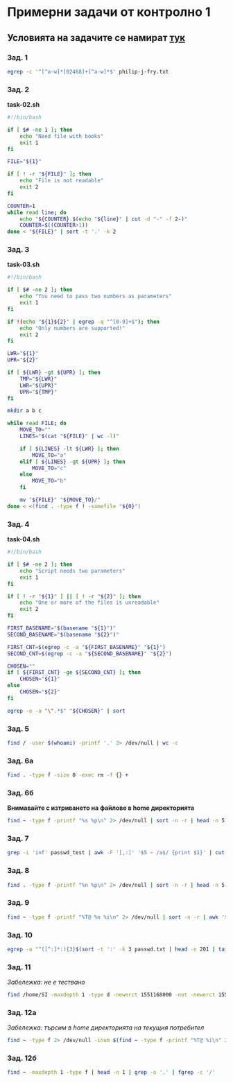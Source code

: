 # Примерни задачи от контролно 1

## Условията на задачите се намират [тук](Exam-Problems.pdf)

### Зад. 1
```bash
egrep -c '^[^a-w]*[02468]+[^a-w]*$' philip-j-fry.txt
```

### Зад. 2
**task-02.sh**
```bash
#!/bin/bash

if [ $# -ne 1 ]; then
	echo "Need file with books"
	exit 1
fi

FILE="${1}"

if [ ! -r "${FILE}" ]; then
	echo "File is not readable"
	exit 2
fi

COUNTER=1
while read line; do
	echo "${COUNTER}.$(echo "${line}" | cut -d "-" -f 2-)"
	COUNTER=$((COUNTER+1))
done < "${FILE}" | sort -t '.' -k 2
```

### Зад. 3
**task-03.sh**
```bash
#!/bin/bash

if [ $# -ne 2 ]; then
	echo "You need to pass two numbers as parameters"
	exit 1
fi

if !(echo "${1}${2}" | egrep -q "^[0-9]+$"); then
	echo "Only numbers are supported!"
	exit 2
fi

LWR="${1}"
UPR="${2}"

if [ ${LWR} -gt ${UPR} ]; then
	TMP="${LWR}"
	LWR="${UPR}"
	UPR="${TMP}"
fi

mkdir a b c

while read FILE; do
	MOVE_TO=""
	LINES="$(cat "${FILE}" | wc -l)"

	if [ ${LINES} -lt ${LWR} ]; then
		MOVE_TO="a"
	elif [ ${LINES} -gt ${UPR} ]; then
		MOVE_TO="c"
	else
		MOVE_TO="b"
	fi

	mv "${FILE}" "${MOVE_TO}/"
done < <(find . -type f ! -samefile "${0}")
```

### Зад. 4
**task-04.sh**
```bash
#!/bin/bash

if [ $# -ne 2 ]; then
	echo "Script needs two parameters"
	exit 1
fi

if [ ! -r "${1}" ] || [ ! -r "${2}" ]; then
	echo "One or more of the files is unreadable"
	exit 2
fi

FIRST_BASENAME="$(basename "${1}")"
SECOND_BASENAME="$(basename "${2}")"

FIRST_CNT=$(egrep -c -a "${FIRST_BASENAME}" "${1}")
SECOND_CNT=$(egrep -c -a "${SECOND_BASENAME}" "${2}")

CHOSEN=""
if [ ${FIRST_CNT} -ge ${SECOND_CNT} ]; then
	CHOSEN="${1}"
else
	CHOSEN="${2}"
fi

egrep -o -a "\".*$" "${CHOSEN}" | sort
```

### Зад. 5
```bash
find / -user $(whoami) -printf '.' 2> /dev/null | wc -c
```

### Зад. 6а
```bash
find . -type f -size 0 -exec rm -f {} +
```

### Зад. 6б
**Внимавайте с изтриването на файлове в home директорията**
```bash
find ~ -type f -printf "%s %p\n" 2> /dev/null | sort -n -r | head -n 5 | cut -d ' ' -f 2 | xargs rm -f
```

### Зад. 7
```bash
grep -i 'inf' passwd_test | awk -F '[,:]' '$5 ~ /a$/ {print $1}' | cut -c3-4 | sort | uniq -c
```

### Зад. 8
```bash
find . -type f -printf "%n %p\n" 2> /dev/null | sort -n -r | head -n 5 | cut -d ' ' -f 2
```

### Зад. 9
```bash
find ~ -type f -printf "%T@ %n %i\n" 2> /dev/null | sort -n -r | awk '$2 > 1 { print $3 }' | head -n 1
```

### Зад. 10
```bash
egrep -a "^([^:]*:){3}$(sort -t ':' -k 3 passwd.txt | head -n 201 | tail -n 1 | cut -d ':' -f 4):" passwd.txt | sort -n | cut -d ':' -f 5,6 | sed 's/,[^,:]*:/:/'
```

### Зад. 11
*Забележка: не е тествано*
```bash
find /home/SI -maxdepth 1 -type d -newerct 1551168000 -not -newerct 1551176100 -exec grep -F :{}: /etc/passwd \; | cut -d ':' -f 1,5 | cut -c2- | cut -d ',' -f 1 | tr ':' '\t'
```

### Зад. 12а
*Забележка: търсим в home директорията на текущия потребител*
```bash
find ~ -type f 2> /dev/null -inum $(find ~ -type f -printf "%T@ %i\n" 2> /dev/null | sort -n -r | head -n 1 | cut -d ' ' -f 2) | egrep -o '.' | fgrep -c '/'
```

### Зад. 12б
```bash
find ~ -maxdepth 1 -type f | head -n 1 | grep -o '.' | fgrep -c '/'
```
